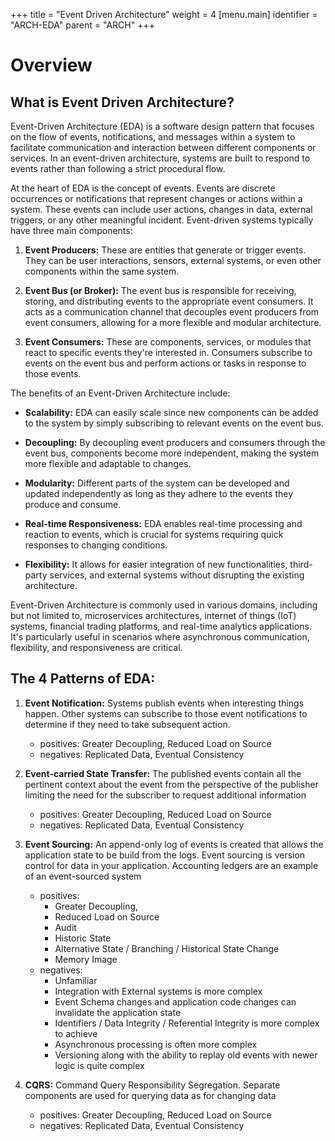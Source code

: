 +++
title = "Event Driven Architecture"
weight = 4
[menu.main]
  identifier = "ARCH-EDA"
  parent = "ARCH"
+++

# Overview

## What is Event Driven Architecture?
Event-Driven Architecture (EDA) is a software design pattern that focuses on the flow of events, notifications, and messages within a system to facilitate communication and interaction between different components or services. In an event-driven architecture, systems are built to respond to events rather than following a strict procedural flow.

At the heart of EDA is the concept of events. Events are discrete occurrences or notifications that represent changes or actions within a system. These events can include user actions, changes in data, external triggers, or any other meaningful incident. Event-driven systems typically have three main components:

1. **Event Producers:** These are entities that generate or trigger events. They can be user interactions, sensors, external systems, or even other components within the same system.

2. **Event Bus (or Broker):** The event bus is responsible for receiving, storing, and distributing events to the appropriate event consumers. It acts as a communication channel that decouples event producers from event consumers, allowing for a more flexible and modular architecture.

3. **Event Consumers:** These are components, services, or modules that react to specific events they're interested in. Consumers subscribe to events on the event bus and perform actions or tasks in response to those events.

The benefits of an Event-Driven Architecture include:

- **Scalability:** EDA can easily scale since new components can be added to the system by simply subscribing to relevant events on the event bus.

- **Decoupling:** By decoupling event producers and consumers through the event bus, components become more independent, making the system more flexible and adaptable to changes.

- **Modularity:** Different parts of the system can be developed and updated independently as long as they adhere to the events they produce and consume.

- **Real-time Responsiveness:** EDA enables real-time processing and reaction to events, which is crucial for systems requiring quick responses to changing conditions.

- **Flexibility:** It allows for easier integration of new functionalities, third-party services, and external systems without disrupting the existing architecture.

Event-Driven Architecture is commonly used in various domains, including but not limited to, microservices architectures, internet of things (IoT) systems, financial trading platforms, and real-time analytics applications. It's particularly useful in scenarios where asynchronous communication, flexibility, and responsiveness are critical.

## The 4 Patterns of EDA:

1. **Event Notification:** Systems publish events when interesting things happen. Other systems can subscribe to those event notifications to determine if they need to take subsequent action.
   - positives: Greater Decoupling, Reduced Load on Source
   - negatives: Replicated Data, Eventual Consistency
2. **Event-carried State Transfer:** The published events contain all the pertinent context about the event from the perspective of the publisher limiting the need for the subscriber to request additional information
   - positives: Greater Decoupling, Reduced Load on Source
   - negatives: Replicated Data, Eventual Consistency
3. **Event Sourcing:** An append-only log of events is created that allows the application state to be build from the logs. Event sourcing is version control for data in your application. Accounting ledgers are an example of an event-sourced system
   - positives: 
     - Greater Decoupling, 
     - Reduced Load on Source
     - Audit
     - Historic State
     - Alternative State / Branching / Historical State Change
     - Memory Image
   - negatives:
     - Unfamiliar
     - Integration with External systems is more complex
     - Event Schema changes and application code changes can invalidate the application state
     - Identifiers / Data Integrity / Referential Integrity is more complex to achieve
     - Asynchronous processing is often more complex
     - Versioning along with the ability to replay old events with newer logic is quite complex
     
4. **CQRS:** Command Query Responsibility Segregation. Separate components are used for querying data as for changing data
    - positives: Greater Decoupling, Reduced Load on Source
    - negatives: Replicated Data, Eventual Consistency